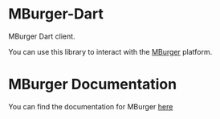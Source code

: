 # MBurger-Dart

MBurger Dart client.

You can use this library to interact with the [MBurger](https://www.mburger.cloud) platform.

# MBurger Documentation
You can find the documentation for MBurger [here](https://docs.mumbleideas.it)